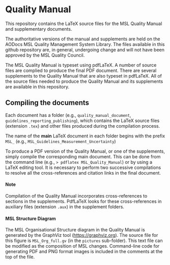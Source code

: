 # Quality Manual
This repository contains the LaTeX source files for the MSL Quality Manual and supplementary documents.

The authoritative versions of the manual and supplements are held on the AODocs MSL Quality Management System Library. The files available in this github repository are, in general, undergoing change and will not have been approved by the MSL Quality Council.

The MSL Quality Manual is typeset using pdfLaTeX. A number of source files are complied to produce the final PDF document. There are several supplements to the Quality Manual that are also typeset in pdfLaTeX. All of the source files needed to produce the Quality Manual and its supplements are available in this repository.

## Compiling the documents 
Each document has a folder (e.g., `quality_manual_document`, `guidelines_reporting_publishing`), which contains the LaTeX source files (extension `.tex`) and other files produced during the compilation process.

The name of the **main** LaTeX document in each folder begins with the prefix `MSL_` (e.g., `MSL_Guidelines_Measurement_Uncertainty`) 

To produce a PDF version of the Quality Manual, or one of the supplements, simply compile the corresponding main document. This can be done from the command line (e.g., `> pdflatex MSL_Quality_Manual`) or by using a LaTeX editing tool. It is necessary to perform two successive compilations to resolve all the cross-references and citation links in the final document. 

#### Note 
Compilation of the Quality Manual incorporates cross-references to sections in the supplements. PdfLaTeX looks for these cross-references in auxiliary files (extension `.aux`) in the supplement folders.  

#### MSL Structure Diagram
The MSL Organisational Structure diagram in the Quality Manual is generated by the GraphViz tool (https://graphviz.org). The source file for this figure is `MSL_Org_full.gv` (in the `pictures` sub-folder). This text file can be modified as the composition of MSL changes. Command-line code for generating PDF and PNG format images is included in the comments at the top of the file.

